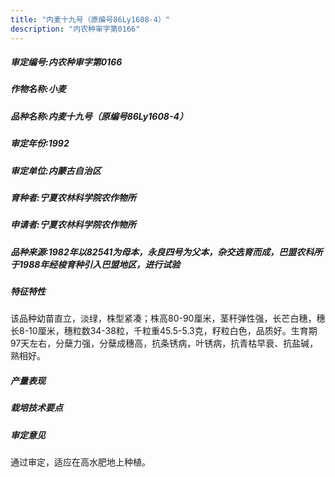 ```yaml
---
title: "内麦十九号（原编号86Ly1608-4）"
description: "内农种审字第0166"
---
```

##### 审定编号:内农种审字第0166

##### 作物名称:小麦

##### 品种名称:内麦十九号（原编号86Ly1608-4）

##### 审定年份:1992

##### 审定单位:内蒙古自治区

##### 育种者:宁夏农林科学院农作物所

##### 申请者:宁夏农林科学院农作物所

##### 品种来源:1982年以82541为母本，永良四号为父本，杂交选育而成，巴盟农科所于1988年经梭育种引入巴盟地区，进行试验


##### 特征特性
该品种幼苗直立，淡绿，株型紧凑；株高80-90厘米，茎秆弹性强，长芒白穗，穗长8-10厘米，穗粒数34-38粒，千粒重45.5-5.3克，籽粒白色，品质好。生育期97天左右，分蘖力强，分蘖成穗高，抗条锈病，叶锈病，抗青枯早衰、抗盐碱，熟相好。


##### 产量表现


##### 栽培技术要点


##### 审定意见
通过审定，适应在高水肥地上种植。

